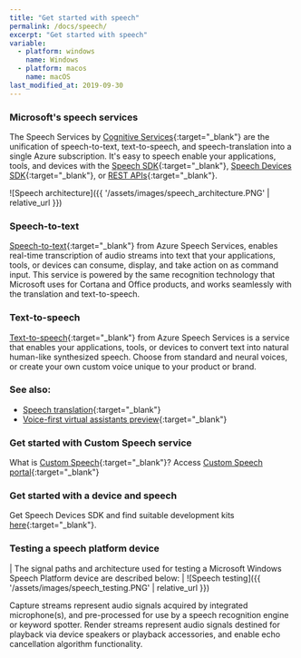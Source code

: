 ```yaml
---
title: "Get started with speech"
permalink: /docs/speech/
excerpt: "Get started with speech"
variable:
  - platform: windows
    name: Windows
  - platform: macos
    name: macOS
last_modified_at: 2019-09-30
---
```


### Microsoft's speech services

The Speech Services by [Cognitive Services](https://azure.microsoft.com/en-us/services/cognitive-services/){:target="_blank"} are the unification of speech-to-text, text-to-speech, and speech-translation into a single Azure subscription. It's easy to speech enable your applications, tools, and devices with the [Speech SDK](https://docs.microsoft.com/en-us/azure/cognitive-services/speech-service/speech-sdk-reference){:target="_blank"}, [Speech Devices SDK](https://aka.ms/sdsdk-quickstart){:target="_blank"}, or [REST APIs](https://docs.microsoft.com/en-us/azure/cognitive-services/speech-service/rest-apis){:target="_blank"}.

![Speech architecture]({{ '/assets/images/speech_architecture.PNG' | relative_url }})

### Speech-to-text

[Speech-to-text](https://docs.microsoft.com/en-us/azure/cognitive-services/speech-service/speech-to-text){:target="_blank"} from Azure Speech Services, enables real-time transcription of audio streams into text that your applications, tools, or devices can consume, display, and take action on as command input. This service is powered by the same recognition technology that Microsoft uses for Cortana and Office products, and works seamlessly with the translation and text-to-speech. 

### Text-to-speech

[Text-to-speech](https://docs.microsoft.com/en-us/azure/cognitive-services/speech-service/text-to-speech){:target="_blank"} from Azure Speech Services is a service that enables your applications, tools, or devices to convert text into natural human-like synthesized speech. Choose from standard and neural voices, or create your own custom voice unique to your product or brand.

### See also:
- [Speech translation](https://docs.microsoft.com/en-us/azure/cognitive-services/speech-service/speech-translation){:target="_blank"}
- [Voice-first virtual assistants preview](https://docs.microsoft.com/en-us/azure/cognitive-services/speech-service/voice-first-virtual-assistants){:target="_blank"}

### Get started with Custom Speech service

What is [Custom Speech](https://docs.microsoft.com/en-us/azure/cognitive-services/speech-service/how-to-custom-speech){:target="_blank"}?
Access [Custom Speech portal](https://speech.microsoft.com/portal){:target="_blank"}

### Get started with a device and speech

Get Speech Devices SDK and find suitable development kits [here](https://docs.microsoft.com/en-us/azure/cognitive-services/speech-service/get-speech-devices-sdk){:target="_blank"}.

### Testing a speech platform device

| The signal paths and architecture used for testing a Microsoft Windows Speech Platform device are described below: |
![Speech testing]({{ '/assets/images/speech_testing.PNG' | relative_url }})

Capture streams represent audio signals acquired by integrated microphone(s), and pre-processed for use by a speech recognition engine or keyword spotter.
Render streams represent audio signals destined for playback via device speakers or playback accessories, and enable echo cancellation algorithm functionality.


